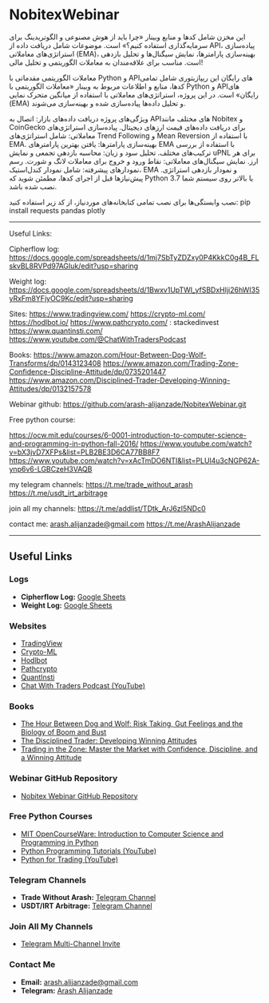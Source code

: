 # NobitexWebinar
این مخزن شامل کدها و منابع وبینار «چرا باید از هوش مصنوعی و الگوتریدینگ برای سرمایه‌گذاری استفاده کنیم؟» است. موضوعات شامل دریافت داده از API، پیاده‌سازی استراتژی‌های معاملاتی (EMA)، بهینه‌سازی پارامترها، نمایش سیگنال‌ها و تحلیل بازدهی است. مناسب برای علاقه‌مندان به معاملات الگوریتمی و تحلیل مالی!

معاملات الگوریتمی مقدماتی با Python و APIهای رایگان
این ریپازیتوری شامل تمامی کدها، منابع و اطلاعات مربوط به وبینار «معاملات الگوریتمی با Python و APIهای رایگان» است. در این پروژه، استراتژی‌های معاملاتی با استفاده از میانگین متحرک نمایی (EMA) و تحلیل داده‌ها پیاده‌سازی شده و بهینه‌سازی می‌شوند.

ویژگی‌های پروژه
دریافت داده‌های بازار: اتصال به APIهای مختلف مانند Nobitex و CoinGecko برای دریافت داده‌های قیمت ارزهای دیجیتال.
پیاده‌سازی استراتژی‌های معاملاتی: شامل استراتژی‌های Trend Following و Mean Reversion با استفاده از EMA.
بهینه‌سازی پارامترها: یافتن بهترین پارامترهای EMA با استفاده از بررسی ترکیب‌های مختلف.
تحلیل سود و زیان: محاسبه بازدهی تجمعی و نمایش uPNL برای هر ارز.
نمایش سیگنال‌های معاملاتی: نقاط ورود و خروج برای معاملات لانگ و شورت.
رسم نمودارهای پیشرفته: شامل نمودار کندل‌استیک، EMA و نمودار بازدهی استراتژی.
پیش‌نیازها
قبل از اجرای کدها، مطمئن شوید که Python 3.7 یا بالاتر روی سیستم شما نصب شده باشد.

نصب وابستگی‌ها
برای نصب تمامی کتابخانه‌های موردنیاز، از کد زیر استفاده کنید:
pip install requests pandas plotly


---------------------------

Useful Links:

Cipherflow log:
  https://docs.google.com/spreadsheets/d/1mj7SbTyZDZxy0P4KkkC0g4B_FLskvBL8RVPd97AGIuk/edit?usp=sharing

Weight log:
  https://docs.google.com/spreadsheets/d/1Bwxv1UpTWI_yfSBDxHIji26hWI35yRxFm8YFjyOC9Kc/edit?usp=sharing

Sites:
  https://www.tradingview.com/
  https://crypto-ml.com/
  https://hodlbot.io/
  https://www.pathcrypto.com/ : stackedinvest
  https://www.quantinsti.com/
  https://www.youtube.com/@ChatWithTradersPodcast

Books: 
  https://www.amazon.com/Hour-Between-Dog-Wolf-Transforms/dp/0143123408
  https://www.amazon.com/Trading-Zone-Confidence-Discipline-Attitude/dp/0735201447
  https://www.amazon.com/Disciplined-Trader-Developing-Winning-Attitudes/dp/0132157578

Webinar github:
  https://github.com/arash-alijanzade/NobitexWebinar.git

Free python course:

  https://ocw.mit.edu/courses/6-0001-introduction-to-computer-science-and-programming-in-python-fall-2016/
  https://www.youtube.com/watch?v=bX3jvD7XFPs&list=PLB2BE3D6CA77BB8F7
  https://www.youtube.com/watch?v=xAcTmDO6NTI&list=PLUl4u3cNGP62A-ynp6v6-LGBCzeH3VAQB

my telegram channels:
  https://t.me/trade_without_arash
  https://t.me/usdt_irt_arbitrage

join all my channels:
  https://t.me/addlist/TDtk_ArJ6zI5NDc0

contact me:
  arash.alijanzade@gmail.com
  https://t.me/ArashAlijanzade


-----------------------------------

## Useful Links

### Logs
- **Cipherflow Log:** [Google Sheets](https://docs.google.com/spreadsheets/d/1mj7SbTyZDZxy0P4KkkC0g4B_FLskvBL8RVPd97AGIuk/edit?usp=sharing)
- **Weight Log:** [Google Sheets](https://docs.google.com/spreadsheets/d/1Bwxv1UpTWI_yfSBDxHJij26hWI35yRxFm8YFjyOC9Kc/edit?usp=sharing)

### Websites
- [TradingView](https://www.tradingview.com/)
- [Crypto-ML](https://crypto-ml.com/)
- [Hodlbot](https://hodlbot.io/)
- [Pathcrypto](https://www.pathcrypto.com/)
- [QuantInsti](https://www.quantinsti.com/)
- [Chat With Traders Podcast (YouTube)](https://www.youtube.com/@ChatWithTradersPodcast)

### Books
- [The Hour Between Dog and Wolf: Risk Taking, Gut Feelings and the Biology of Boom and Bust](https://www.amazon.com/Hour-Between-Dog-Wolf-Transforms/dp/0143123408)
- [The Disciplined Trader: Developing Winning Attitudes](https://www.amazon.com/Disciplined-Trader-Developing-Winning-Attitudes/dp/0132157578)
- [Trading in the Zone: Master the Market with Confidence, Discipline, and a Winning Attitude](https://www.amazon.com/Trading-Zone-Confidence-Discipline-Attitude/dp/0735201447)

### Webinar GitHub Repository
- [Nobitex Webinar GitHub Repository](https://github.com/arash-alijanzade/NobitexWebinar.git)

### Free Python Courses
- [MIT OpenCourseWare: Introduction to Computer Science and Programming in Python](https://ocw.mit.edu/courses/6-0001-introduction-to-computer-science-and-programming-in-python-fall-2016/)
- [Python Programming Tutorials (YouTube)](https://www.youtube.com/watch?v=bX3jvD7XFPs&list=PL2B2E3D6CA77BB8F7)
- [Python for Trading (YouTube)](https://www.youtube.com/watch?v=xAcTmDO6NTI&list=PLUI4u3cNGP62A-ynp6v6-LGBCzeH3VAQB)

### Telegram Channels
- **Trade Without Arash:** [Telegram Channel](https://t.me/trade_without_arash)
- **USDT/IRT Arbitrage:** [Telegram Channel](https://t.me/usdt_irt_arbitrage)

### Join All My Channels
- [Telegram Multi-Channel Invite](https://t.me/addlist/TDtk_ArJ6zl5NDc0)

### Contact Me
- **Email:** arash.alijanzade@gmail.com
- **Telegram:** [Arash Alijanzade](https://t.me/ArashAlijanzade)
